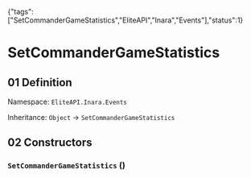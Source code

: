 {"tags":["SetCommanderGameStatistics","EliteAPI","Inara","Events"],"status":1}

# SetCommanderGameStatistics

## 01 Definition

Namespace: `EliteAPI.Inara.Events`

Inheritance: `Object` → `SetCommanderGameStatistics`

## 02 Constructors

### `SetCommanderGameStatistics` ()

